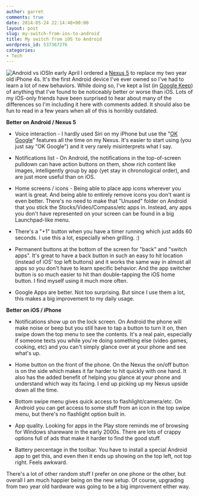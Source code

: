 ```yaml
---
author: garret
comments: true
date: 2014-05-24 22:14:48+00:00
layout: post
slug: my-switch-from-ios-to-android
title: My switch from iOS to Android
wordpress_id: 537367276
categories:
- Tech
---
```


![Android vs iOS](http://powdahound.com/wp-content/uploads/2014/05/Android-versus-iOS-200x112.jpg)In early April I ordered a [Nexus 5](http://www.google.com/nexus/5/) to replace my two year old iPhone 4s. It's the first Android device I've ever owned so I've had to learn a lot of new behaviors. While doing so, I've kept a list (in [Google Keep](https://play.google.com/store/apps/details?id=com.google.android.keep)) of anything that I've found to be noticeably better or worse than iOS. Lots of my iOS-only friends have been surprised to hear about many of the differences so I'm including it here with comments added. It should also be fun to read in a few years when all of this is horribly outdated.

**Better on Android / Nexus 5**



	
  * Voice interaction - I hardly used Siri on my iPhone but use the "[OK Google](https://support.google.com/websearch/answer/2940021?hl=en)" features all the time on my Nexus. It's easier to start using (you just say "OK Google") and it very rarely misinterprets what I say.

	
  * Notifications list - On Android, the notifications in the top-of-screen pulldown can have action buttons on them, show rich content like images, intelligently group by app (yet stay in chronological order), and are just more useful than on iOS.

	
  * Home screens / icons - Being able to place app icons wherever you want is great. And being able to entirely remove icons you don't want is even better. There's no need to make that "Unused" folder on Android that you stick the Stocks/Video/Compass/etc apps in. Instead, any apps you don't have represented on your screen can be found in a big Launchpad-like menu.

	
  * There's a "+1" button when you have a timer running which just adds 60 seconds. I use this a lot, especially when grilling. :)

	
  * Permanent buttons at the bottom of the screen for "back" and "switch apps". It's great to have a back button in such an easy to hit location (instead of iOS' top left buttons) and it works the same way in almost all apps so you don't have to learn specific behavior. And the app switcher button is so much easier to hit than double-tapping the iOS home button. I find myself using it much more often.

	
  * Google Apps are better. Not too surprising. But since I use them a lot, this makes a big improvement to my daily usage.


**Better on iOS / iPhone**



	
  * Notifications show up on the lock screen. On Android the phone will make noise or beep but you still have to tap a button to turn it on, then swipe down the top menu to see the contents. It's a real pain, especially if someone texts you while you're doing something else (video games, cooking, etc) and you can't simply glance over at your phone and see what's up.

	
  * Home button on the front of the phone. On the Nexus the on/off button is on the side which makes it far harder to hit quickly with one hand. It also has the added benefit of helping you glance at your phone and understand which way its facing. I end up picking up my Nexus upside down all the time.

	
  * Bottom swipe menu gives quick access to flashlight/camera/etc. On Android you can get access to some stuff from an icon in the top swipe menu, but there's no flashlight option built in.

	
  * App quality. Looking for apps in the Play store reminds me of browsing for Windows shareware in the early 2000s. There are lots of crappy options full of ads that make it harder to find the good stuff.

	
  * Battery percentage in the toolbar. You have to install a special Android app to get this, and even then it ends up showing on the top left, not top right. Feels awkward.


There's a lot of other random stuff I prefer on one phone or the other, but overall I am much happier being on the new setup. Of course, upgrading from two year old hardware was going to be a big improvement either way.
